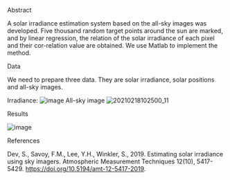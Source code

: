 Abstract

A solar irradiance estimation system based on the all-sky images was developed. Five thousand random target points around the sun are marked, and by linear regression, the relation of the solar irradiance of each pixel and their cor-relation value are obtained. We use Matlab to implement the method.

Data

We need to prepare three data. 
They are solar irradiance, solar positions and all-sky images.

Irradiance:
![image](https://user-images.githubusercontent.com/109645915/180937724-ec4a1135-de86-46c2-a826-4d7e1c710b3b.png)
All-sky image
![20210218102500_11](https://user-images.githubusercontent.com/109645915/180938035-f04f1b14-6e63-4af5-814a-6dc7078db96d.jpg)

Results

![image](https://user-images.githubusercontent.com/109645915/180933211-04224a04-80cc-4706-8cd5-164bbf2122d7.png)

References

Dev, S., Savoy, F.M., Lee, Y.H., Winkler, S., 2019. Estimating solar irradiance using sky imagers. Atmospheric Measurement Techniques 12(10), 5417-5429. https://doi.org/10.5194/amt-12-5417-2019.
